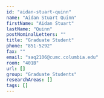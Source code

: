 ```yaml
---
id: "aidan-stuart-quinn"
name: "Aidan Stuart Quinn"
firstName: "Aidan Stuart"
lastName: "Quinn"
postNominalLetters: ""
title: "Graduate Student"
phone: "851-5292"
fax: ""
email: "saq2106@cumc.columbia.edu"
room: "401B"
url: []
group: "Graduate Students"
researchAreas: []
tags: []
---
```

